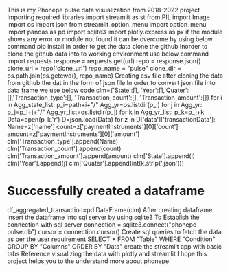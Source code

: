 This is my Phonepe pulse data visualization from 2018-2022 project
Importing required libraries
import streamlit as st
from PIL import Image
import os
import json
from streamlit_option_menu import option_menu
import pandas as pd
import sqlite3
import plotly.express as px
if the module shows any error or module not found it can be overcome by using below command
pip install<module name>
In order to get the data clone the github
Inorder to clone the github data into to working environment use below command
import requests
response = requests.get(url)
repo = response.json()
clone_url = repo['clone_url']
repo_name = "pulse"
clone_dir = os.path.join(os.getcwd(), repo_name)
Creating csv file
after cloning the data from github the dat in the form of json file
In order to convert json file into data frame we use below code
clm={'State':[], 'Year':[],'Quater':[],'Transaction_type':[], 'Transaction_count':[], 'Transaction_amount':[]}
for i in Agg_state_list:
    p_i=path+i+"/"
    Agg_yr=os.listdir(p_i)
    for j in Agg_yr:
        p_j=p_i+j+"/"
        Agg_yr_list=os.listdir(p_j)
        for k in Agg_yr_list:
            p_k=p_j+k
            Data=open(p_k,'r')
            D=json.load(Data)
            for z in D['data']['transactionData']:
              Name=z['name']
              count=z['paymentInstruments'][0]['count']
              amount=z['paymentInstruments'][0]['amount']
              clm['Transaction_type'].append(Name)
              clm['Transaction_count'].append(count)
              clm['Transaction_amount'].append(amount)
              clm['State'].append(i)
              clm['Year'].append(j)
              clm['Quater'].append(int(k.strip('.json')))

# Successfully created a dataframe
df_aggregated_transaction=pd.DataFrame(clm)
After creating dataframe insert the dataframe into sql server by using sqlite3
To Establish the connection with sql server
connection = sqlite3.connect("phonepe pulse.db")
cursor = connection.cursor()
Create sql queries to fetch the data as per the user requirement
SELECT * FROM "Table"
WHERE "Condition"
GROUP BY "Columns"
ORDER BY "Data"
create the streamlit app with basic tabs Reference
visualizing the data with plotly and streamlit
I hope this project helps you to the understand more about phonepe
